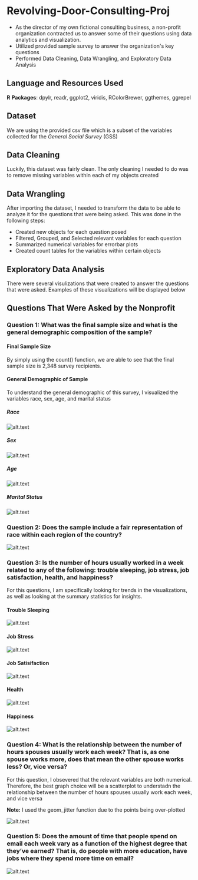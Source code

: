# Revolving-Door-Consulting-Proj
* As the director of my own fictional consulting business, a non-profit organization contracted us to answer some of their questions using data analytics and visualization. 
* Utilized provided sample survey to answer the organization's key questions 
* Performed Data Cleaning, Data Wrangling, and Exploratory Data Analysis

## Language and Resources Used
**R**
**Packages**: dpylr, readr, ggplot2, viridis, RColorBrewer, ggthemes, ggrepel

## Dataset
We are using the provided csv file which is a subset of the variables collected for the *General Social Survey* (GSS) 

## Data Cleaning
Luckily, this dataset was fairly clean. The only cleaning I needed to do was to remove missing variables within each of my objects created

## Data Wrangling
After importing the dataset, I needed to transform the data to be able to analyze it for the questions that were being asked. This was done in the following steps:

* Created new objects for each question posed
* Filtered, Grouped, and Selected relevant variables for each question
* Summarized numerical variables for errorbar plots
* Created count tables for the variables within certain objects 

## Exploratory Data Analysis 
There were several visulizations that were created to answer the questions that were asked. Examples of these visualizations will be displayed below

## Questions That Were Asked by the Nonprofit

### Question 1: What was the final sample size and what is the general demographic composition of the sample?
#### Final Sample Size
By simply using the count() function, we are able to see that the final sample size is 2,348 survey recipients.

#### General Demographic of Sample
To understand the general demographic of this survey, I visualized the variables race, sex, age, and marital status

##### Race
![alt.text](https://github.com/darienlizano/Revolving-Door-Consulting-Proj/blob/main/distribution_of_race.png)

##### Sex
![alt.text](https://github.com/darienlizano/Revolving-Door-Consulting-Proj/blob/main/distribution_of_sex.png)

##### Age
![alt.text](https://github.com/darienlizano/Revolving-Door-Consulting-Proj/blob/main/distribution_of_age.png)

##### Marital Status
![alt.text](https://github.com/darienlizano/Revolving-Door-Consulting-Proj/blob/main/distribution_of_martstatus.png)

### Question 2: Does the sample include a fair representation of race within each region of the country?
![alt.text](https://github.com/darienlizano/Revolving-Door-Consulting-Proj/blob/main/race_within_region.png)

### Question 3: Is the number of hours usually worked in a week related to any of the following: trouble sleeping, job stress, job satisfaction, health, and happiness?
For this questions, I am specifically looking for trends in the visualizations, as well as looking at the summary statistics for insights.

#### Trouble Sleeping
![alt.text](https://github.com/darienlizano/Revolving-Door-Consulting-Proj/blob/main/hrs_sleeping.png)

#### Job Stress
![alt.text](https://github.com/darienlizano/Revolving-Door-Consulting-Proj/blob/main/hrs_stress.png)

#### Job Satisifaction
![alt.text](https://github.com/darienlizano/Revolving-Door-Consulting-Proj/blob/main/hrs_satis.png)

#### Health
![alt.text](https://github.com/darienlizano/Revolving-Door-Consulting-Proj/blob/main/hrs_satis.png)

#### Happiness
![alt.text](https://github.com/darienlizano/Revolving-Door-Consulting-Proj/blob/main/hrs_health.png)

### Question 4: What is the relationship between the number of hours spouses usually work each week? That is, as one spouse works more, does that mean the other spouse works less? Or, vice versa?
For this question, I obsevered that the relevant variables are both numerical. Therefore, the best graph choice will be a scatterplot to understadn the relationship between the number of hours spouses usually work each week, and vice versa

**Note:** I used the geom_jitter function due to the points being over-plotted

![alt.text](https://github.com/darienlizano/Revolving-Door-Consulting-Proj/blob/main/hrs.spouse.png)

### Question 5: Does the amount of time that people spend on email each week vary as a function of the highest degree that they’ve earned? That is, do people with more education, have jobs where they spend more time on email?

![alt.text]()

